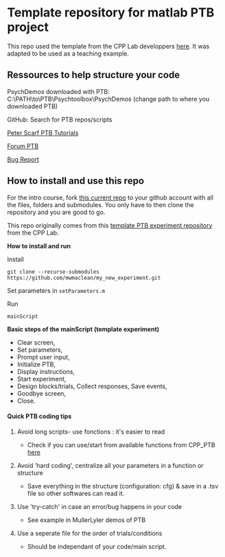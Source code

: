 # Template repository for matlab PTB project

This repo used the template from the CPP Lab developpers [here](https://github.com/cpp-lln-lab/template_PTB_experiment).
It was adapted to be used as a teaching example. 

## Ressources to help structure your code

PsychDemos downloaded with PTB:  C:\PATH\to\PTB\Psychtoolbox\PsychDemos (change path to where you downloaded PTB)

GitHub: Search for PTB repos/scripts

[Peter Scarf PTB Tutorials](https://peterscarfe.com/ptbtutorials.html)

[Forum PTB](http://www.catb.org/~esr/faqs/smart-questions.html)

[Bug Report](https://www.chiark.greenend.org.uk/~sgtatham/bugs.html)


## How to install and use this repo

For the intro course, fork [this current repo](https://github.com/mwmaclean/my_new_experiment) to your github account with all the files, folders and submodules. You only have to then clone the repository and you are good to go.

This repo originally comes from this
[template PTB experiment repository](https://github.com/cpp-lln-lab/template_PTB_experiment) from the CPP Lab.



**How to install and run**

Install
```
git clone --recurse-submodules https://github.com/mwmaclean/my_new_experiment.git
```

Set parameters in `setParameters.m`

Run
```
mainScript
```


**Basic steps of the mainScript (template experiment)**

- Clear screen,
- Set parameters, 
- Prompt user input, 
- Initialize PTB, 
- Display instructions, 
- Start experiment,
- Design blocks/trials, Collect responses, Save events, 
- Goodbye screen, 
- Close.

#### Quick PTB coding tips

1) Avoid long scripts- use fonctions : it's easier to read
    - Check if you can use/start from available functions from CPP_PTB [here](https://github.com/cpp-lln-lab/CPP_PTB/tree/f4f5519cb5e0661b8559921d3b71a18351250a09/src)

2) Avoid 'hard coding', centralize all your parameters in a function or structure

    - Save everything in the structure (configuration: cfg) & save in a .tsv file so other softwares can read it.

3) Use 'try-catch' in case an error/bug happens in your code
    - See example in MullerLyler demos of PTB

4) Use a seperate file for the order of trials/conditions
    - Should be independant of your code/main script.



